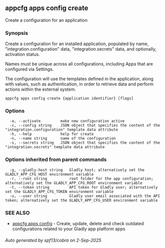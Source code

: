 ## appcfg apps config create

Create a configuration for an application

### Synopsis


Create a configuration for an installed application, populated by name, "integration.configuration" data, "integration.secrets" data, and optionally, activation status.

Names must be unique across all configurations, including Apps that are configured via Settings.

The configuration will use the templates defined in the application, along with values, such as authentication, in order to retrieve data and perform actions within the external system.


```
appcfg apps config create {application identifier} [flags]
```

### Options

```
  -a, --activate         make new configuration active
  -c, --config string    JSON object that specifies the content of the "integration.configuration" template data attribute
  -h, --help             help for create
  -n, --name string      name of the configuration
  -s, --secrets string   JSON object that specifies the content of the "integration.secrets" template data attribute
```

### Options inherited from parent commands

```
  -g, --gladly-host string   Gladly host; alternatively set the GLADLY_APP_CFG_HOST environment variable
  -r, --root string          root folder for the app configuration; alternatively set the GLADLY_APP_CFG_ROOT environment variable
  -t, --token string         API token for Gladly user; alternatively set the GLADLY_APP_CFG_TOKEN environment variable
  -u, --user string          Gladly user email associated with the API token; alternatively set the GLADLY_APP_CFG_USER environment variable
```

### SEE ALSO

* [appcfg apps config](appcfg_apps_config.md)	 - Create, update, delete and check outdated configurations related to your Gladly app platform apps

###### Auto generated by spf13/cobra on 2-Sep-2025
